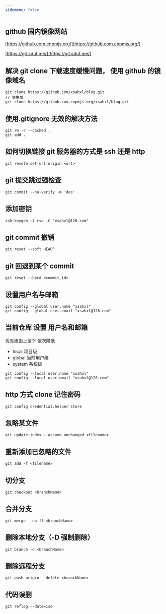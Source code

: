 ```yaml
---
sidemenu: false
---
```


## github 国内镜像网站

[https://github.com.cnpmjs.org/](https://github.com.cnpmjs.org/)

[https://git.sdut.me/](https://git.sdut.me/)

## 解决 git clone 下载速度缓慢问题， 使用 github 的镜像域名

```
git clone https://github.com/xsahxl/blog.git
// 替换成
git clone https://github.com.cnpmjs.org/xsahxl/blog.git
```

## 使用.gitignore 无效的解决方法

```
git rm -r --cached .
git add .
```

## 如何切换链接 git 服务器的方式是 ssh 还是 http

```shell
git remote set-url origin <url>
```

## git 提交跳过强检查

```
git commit --no-verify -m 'des'
```

## 添加密钥

```shell
ssh-keygen -t rsa -C "xsahxl@126.com"
```

## git commit 撤销

```
git reset --soft HEAD^
```

## git 回退到某个 commit

```
git reset --hard <commit_id>
```

## 设置用户名与邮箱

```
git config --global user.name "xsahxl"
git config --global user.email "xsahxl@126.com"
```

## 当前仓库 设置 用户名和邮箱

优先级由上至下 依次降低

- local 项目级
- global 当前用户级
- system 系统级

```
git config --local user.name "xsahxl"
git config --local user.email "xsahxl@126.com"
```

## http 方式 clone 记住密码

```shell
git config credential.helper store
```

## 忽略某文件

```shell
git update-index --assume-unchanged <filename>
```

## 重新添加已忽略的文件

```shell
git add -f <filename>
```

## 切分支

```shell
git checkout <branchName>
```

## 合并分支

```shell
git merge --no-ff <branchName>
```

## 删除本地分支（-D 强制删除）

```shell
git branch -d <branchName>
```

## 删除远程分支

```shell
git push origin --delete <branchName>
```

## 代码误删

```shell
git reflog --date=iso 
```
